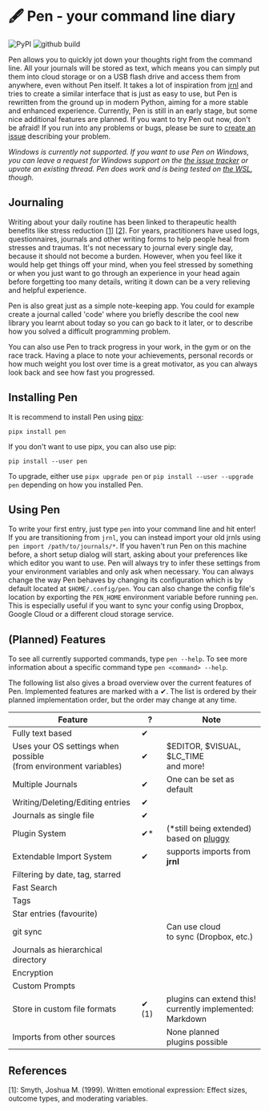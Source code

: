 # 🖋️ Pen - your command line diary

![PyPI](https://img.shields.io/pypi/v/pen.svg)
![github build](https://img.shields.io/github/workflow/status/pspeter/pen/Python%20application)

Pen allows you to quickly jot down your thoughts right from the command line. 
All your journals will be stored as text, which means you can simply put them into cloud storage
or on a USB flash drive and access them from anywhere, even without Pen itself. 
It takes a lot of inspiration from [jrnl](https://github.com/jrnl-org/jrnl) and
tries to create a similar interface that is just as easy to use, but Pen is 
rewritten from the ground up in modern Python, aiming for a more stable 
and enhanced experience. Currently, Pen is still in an early stage, but some
nice additional features are planned. If you want to try Pen out now, don't be afraid!
If you run into any problems or bugs, please be sure to
[create an issue](https://github.com/pspeter/pen/issues/new) describing your problem.

*Windows is currently not supported. If you want to use Pen on Windows, you can leave a 
request for Windows support on the [the issue tracker](https://github.com/pspeter/pen/issues)
or upvote an existing thread. Pen does work and is being tested on
[the WSL](https://docs.microsoft.com/en-us/windows/wsl/install-win10), though.*

## Journaling
Writing about your daily routine has been linked to therapeutic health benefits 
like stress reduction
[[1]](#1) [[2]](https://www.apa.org/monitor/jun02/writing).
For years, practitioners have used logs, questionnaires, journals and other
writing forms to help people heal from stresses and traumas.
It's not necessary to journal every single day, because it should not become a
burden.
However, when you feel like it would help get things off your mind, 
when you feel stressed by something or when you just want to go through an 
experience in your head again before forgetting too many details, writing it
down can be a very relieving and helpful experience.

Pen is also great just as a simple note-keeping app. You could for example 
create a journal called 'code' where you briefly describe the cool new library 
you learnt about today so you can go back to it later, or to describe how you 
solved a difficult programming problem.  

You can also use Pen to track progress in your work, in the gym or 
on the race track. Having a place to note your achievements, personal records 
or how much weight you lost over time is a great motivator, as you can
always look back and see how fast you progressed.


## Installing Pen

It is recommend to install Pen using [pipx](https://github.com/pipxproject/pipx):

```pipx install pen```

If you don't want to use pipx, you can also use pip:

```pip install --user pen```

To upgrade, either use `pipx upgrade pen` or `pip install --user --upgrade pen`
depending on how you installed Pen.


## Using Pen
To write your first entry, just type `pen` into your command line and hit enter!
If you are transitioning from `jrnl`, you can instead import your old jrnls using
`pen import /path/to/journals/*`.
If you haven't run Pen on this machine before, a short setup dialog will start, 
asking about your preferences like which editor you want to use. Pen will 
always try to infer these settings from your environment variables and only ask
when necessary. You can always change the way Pen behaves by changing its 
configuration which is by default located at `$HOME/.config/pen`. You can also
change the config file's location by exporting the `PEN_HOME` environment
variable before running `pen`. This is especially useful if you want to sync
your config using Dropbox, Google Cloud or a different cloud storage service.


## (Planned) Features

To see all currently supported commands, type `pen --help`. To see more information
about a specific command type `pen <command> --help`. 

The following list also gives a broad overview over the current features of Pen.
Implemented features are marked with a ✔. The list is ordered by their planned 
implementation order, but the order may change at any time.


| Feature | ? | Note |
|---------|---|------|
| Fully text based | ✔ | |
| Uses your OS settings when possible<br>(from environment variables) | ✔ | $EDITOR, $VISUAL, $LC_TIME<br>and more!|
| Multiple Journals | ✔ | One can be set as default |
| Writing/Deleting/Editing entries | ✔ | |
| Journals as single file | ✔ |  |
| Plugin System | ✔\* | (\*still being extended)<br>based on [pluggy](https://github.com/pytest-dev/pluggy) |
| Extendable Import System | ✔ | supports imports from **jrnl** |
| Filtering by date, tag, starred |  | |
| Fast Search |  | |
| Tags |  | |
| Star entries (favourite) |  | |
| git sync |  | Can use cloud<br>to sync (Dropbox, etc.) |
| Journals as hierarchical directory |  |  |
| Encryption |  | |
| Custom Prompts |  | |
| Store in custom file formats | ✔ (1) | plugins can extend this!<br>currently implemented:<br> Markdown |
| Imports from other sources |  | None planned<br>plugins possible|

## References

[1]: Smyth, Joshua M. (1999). Written emotional expression: Effect sizes, outcome types, and moderating variables.
